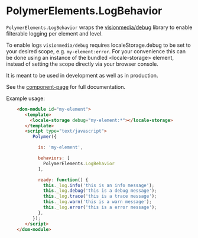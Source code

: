 # PolymerElements.LogBehavior
`PolymerElements.LogBehavior` wraps the [visionmedia/debug](https://github.com/visionmedia/debug) library to
 enable filterable logging per element and level.

 To enable logs `visionmedia/debug` requires localeStorage.debug to be set to your desired scope,
 e.g. `my-element:error`.
 For your convenience this can be done using an instance of the bundled &lt;locale-storage&gt; element, instead of
 setting the scope directly via your browser console.

 It is meant to be used in development as well as in production.
 
 See the [component-page](http://pwasem.github.io/log-behavior/components/log-behavior/#PolymerElements.LogBehavior) for full documentation.

 Example usage:

```html
    <dom-module id="my-element">
       <template>
         <locale-storage debug="my-element:*"></locale-storage>
       </template>
       <script type="text/javascript">
          Polymer({

            is: 'my-element',

            behaviors: [
              PolymerElements.LogBehavior
            ],

            ready: function() {
              this._log.info('this is an info message');
              this._log.debug('this is a debug message');
              this._log.trace('this is a trace message');
              this._log.warn('this is a warn message');
              this._log.error('this is a error message');
            },
          });
       </script>
    </dom-module>
```     